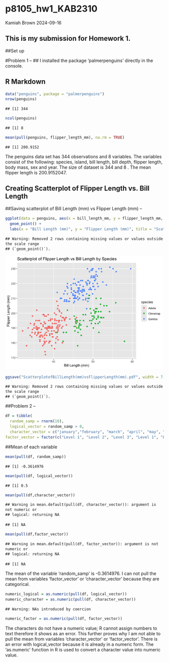 p8105_hw1_KAB2310
================
Kamiah Brown
2024-09-16

## This is my submission for Homework 1.

\##Set up

\#Problem 1 – \## I installed the package ‘palmerpenguins’ directly in
the console.

## R Markdown

``` r
data("penguins", package = "palmerpenguins")
nrow(penguins)
```

    ## [1] 344

``` r
ncol(penguins)
```

    ## [1] 8

``` r
mean(pull(penguins, flipper_length_mm), na.rm = TRUE)
```

    ## [1] 200.9152

The penguins data set has 344 observations and 8 variables. The
variables consist of the following: species, island, bill length, bill
depth, flipper length, body mass, sex and year. The size of dataset is
344 and 8 . The mean flipper length is 200.9152047.

## Creating Scatterplot of Flipper Length vs. Bill Length

\##Saving scatterplot of Bill Length (mm) vs Flipper Length (mm) –

``` r
ggplot(data = penguins, aes(x = bill_length_mm, y = flipper_length_mm, color = species)) +
  geom_point() +
  labs(x = "Bill Length (mm)", y = "Flipper Length (mm)", title = "Scatterplot of Flipper Length vs Bill Length by Species") 
```

    ## Warning: Removed 2 rows containing missing values or values outside the scale range
    ## (`geom_point()`).

![](p8105_hw1_KAB2310_files/figure-gfm/unnamed-chunk-2-1.png)<!-- -->

``` r
ggsave("ScatterplotofBillLength(mm)vsFlipperLength(mm).pdf", width = 7, height = 5)
```

    ## Warning: Removed 2 rows containing missing values or values outside the scale range
    ## (`geom_point()`).

\##Problem 2 –

``` r
df = tibble(
  random_samp = rnorm(10),
  logical_vector = random_samp > 0,
  character_vector = c("january","february", "march", "april", "may", "june", "july", "august", "september", "october"),
factor_vector = factor(c("Level 1", "Level 2", "Level 3", "Level 1", "Level 2", "Level 3", "Level 1", "Level 2", "Level 3", "Level 1")))
```

\##Mean of each variable

``` r
mean(pull(df, random_samp))
```

    ## [1] -0.3614976

``` r
mean(pull(df, logical_vector))
```

    ## [1] 0.5

``` r
mean(pull(df,character_vector))
```

    ## Warning in mean.default(pull(df, character_vector)): argument is not numeric or
    ## logical: returning NA

    ## [1] NA

``` r
mean(pull(df,factor_vector))
```

    ## Warning in mean.default(pull(df, factor_vector)): argument is not numeric or
    ## logical: returning NA

    ## [1] NA

The mean of the variable ‘random_samp’ is -0.3614976. I can not pull the
mean from variables ‘factor_vector’ or ‘character_vector’ because they
are categorical.

``` r
numeric_logical = as.numeric(pull(df, logical_vector))
numeric_character = as.numeric(pull(df, character_vector))
```

    ## Warning: NAs introduced by coercion

``` r
numeric_factor = as.numeric(pull(df, factor_vector))
```

The characters do not have a numeric value; R cannot assign numbers to
text therefore it shows as an error. This further proves why I am not
able to pull the mean from variables ‘character_vector’ or
‘factor_vector’. There is an error with logical_vector because it is
already in a numeric form. The ‘as.numeric’ function in R is used to
convert a character value into numeric value.
